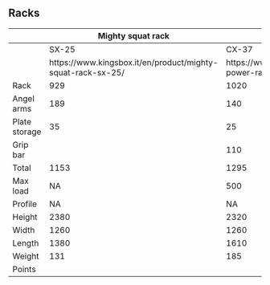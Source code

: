 ## Racks ##

<table class="tableizer-table">
<thead><tr class="tableizer-firstrow"><th></th><th>Mighty squat rack</th><th>Royal Power Rack</th><th>Mighty Power Rack</th><th>Royal Power Rack</th><th>Mighty Power Rack</th><th>Royal Squat Rack</th><th>Mighty Power Rack</th><th>Royal Power Rack</th></tr></thead><tbody>
 <tr><td>&nbsp;</td><td>SX-25</td><td>CX-37</td><td>CX-37</td><td>CX-35</td><td>CX-35</td><td>SX-25</td><td>CX-35 Short</td><td>CX-35 Short</td></tr>
 <tr><td>&nbsp;</td><td>https://www.kingsbox.it/en/product/mighty-squat-rack-sx-25/</td><td>https://www.kingsbox.it/en/product/royal-power-rack-cx-37/</td><td>https://www.kingsbox.it/en/product/mighty-power-rack-cx-37/</td><td>https://www.kingsbox.it/en/product/royal-power-rack-cx-35/</td><td>https://www.kingsbox.it/en/product/mighty-power-rack-cx-35/</td><td>https://www.kingsbox.it/en/product/royal-squat-rack-sx-25/</td><td>https://www.kingsbox.it/en/product/mighty-power-rack-cx-35-short/</td><td>https://www.kingsbox.it/en/product/royal-power-rack-cx-35-short/</td></tr>
 <tr><td>Rack</td><td>929</td><td>1020</td><td>1190</td><td>690</td><td>790</td><td>712</td><td>815</td><td>668</td></tr>
 <tr><td>Angel arms</td><td>189</td><td>140</td><td>189</td><td>140</td><td>189</td><td>150</td><td>189</td><td>140</td></tr>
 <tr><td>Plate storage</td><td>35</td><td>25</td><td>33</td><td>25</td><td>33</td><td>30</td><td>33</td><td>25</td></tr>
 <tr><td>Grip bar</td><td>&nbsp;</td><td>110</td><td>110</td><td>110</td><td>110</td><td>&nbsp;</td><td>110</td><td>110</td></tr>
 <tr><td>Total</td><td>1153</td><td>1295</td><td>1522</td><td>965</td><td>1122</td><td>892</td><td>1147</td><td>943</td></tr>
 <tr><td>Max load</td><td>NA</td><td>500</td><td>450</td><td>&nbsp;</td><td>450</td><td>500</td><td>450</td><td>&nbsp;</td></tr>
 <tr><td>Profile</td><td>NA</td><td>NA</td><td>80x80x</td><td>60x60</td><td>80x80x</td><td>NA</td><td>80</td><td>60</td></tr>
 <tr><td>Height</td><td>2380</td><td>2320</td><td>2500</td><td>2320</td><td>2500</td><td>2380</td><td>2250</td><td>2250</td></tr>
 <tr><td>Width</td><td>1260</td><td>1260</td><td>1260</td><td>1220</td><td>1260</td><td>1220</td><td>1260</td><td>1220</td></tr>
 <tr><td>Length</td><td>1380</td><td>1610</td><td>1540</td><td>1020</td><td>1060</td><td>1280</td><td>1060</td><td>1220</td></tr>
 <tr><td>Weight</td><td>131</td><td>185</td><td>NA</td><td>90</td><td>120</td><td>92</td><td>110</td><td>&nbsp;</td></tr>
 <tr><td>Points</td><td>&nbsp;</td><td>&nbsp;</td><td>&nbsp;</td><td>&nbsp;</td><td>&nbsp;</td><td>&nbsp;</td><td>&nbsp;</td><td></td></tr>
</tbody></table>
